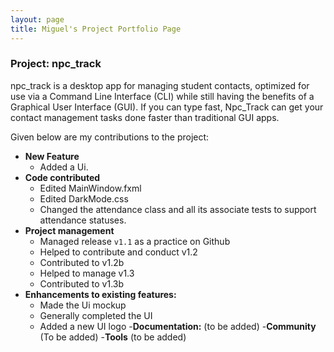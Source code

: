 ```yaml
---
layout: page
title: Miguel's Project Portfolio Page
---
```


### Project: npc_track

npc_track is a desktop app for managing student contacts, optimized for use via a Command Line Interface (CLI) while still
having the benefits of a Graphical User Interface (GUI). If you can type fast, Npc_Track can get your contact
management tasks done faster than traditional GUI apps.


Given below are my contributions to the project:

- **New Feature**
	- Added a Ui.
- **Code contributed**
	- Edited MainWindow.fxml
	- Edited DarkMode.css
	- Changed the attendance class and all its associate tests to support attendance statuses.
- **Project management**
	- Managed release `v1.1` as a practice on Github
	- Helped to contribute and conduct v1.2
	- Contributed to v1.2b
	- Helped to manage v1.3
	- Contributed to v1.3b
- **Enhancements to existing features:**
	- Made the Ui mockup
	- Generally completed the UI
	- Added a new UI logo
-**Documentation:**
(to be added)
-**Community**
(To be added)
-**Tools**
(to be added)

